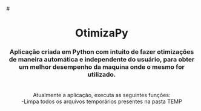 #<h1 align="center">OtimizaPy</h1>
<div align="center">
  <h3>Aplicação criada em Python com intuito de fazer otimizações de maneira automática e independente do usuário, para obter um   melhor desempenho da maquina onde o mesmo for utilizado. <br><br>
  </h3>
  
  <p>
    Atualmente a aplicação, executa as seguintes funções:<br>
    -Limpa todos os arquivos temporários presentes na pasta TEMP
  </p>
</div>

